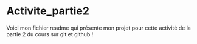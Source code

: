 # Activite_partie2

Voici mon fichier readme qui présente mon projet pour cette activité de la partie 2
du cours sur git et github !
